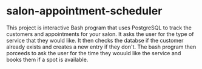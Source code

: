 # salon-appointment-scheduler
This project is interactive Bash program that uses PostgreSQL to track the customers and appointments for your salon.
It asks the user for the type of service that they would like. It then checks the databse if the customer already exists and creates a new entry if
they don't. The bash program then porceeds to ask the user for the time they wouuld like the service and books them if a spot is available.
